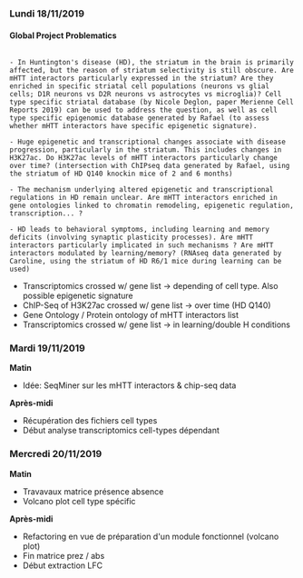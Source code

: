 ### Lundi 18/11/2019

#### Global Project Problematics
```

- In Huntington's disease (HD), the striatum in the brain is primarily affected, but the reason of striatum selectivity is still obscure. Are mHTT interactors particularly expressed in the striatum? Are they enriched in specific striatal cell populations (neurons vs glial cells; D1R neurons vs D2R neurons vs astrocytes vs microglia)? Cell type specific striatal database (by Nicole Deglon, paper Merienne Cell Reports 2019) can be used to address the question, as well as cell type specific epigenomic database generated by Rafael (to assess whether mHTT interactors have specific epigenetic signature).

- Huge epigenetic and transcriptional changes associate with disease progression, particularly in the striatum. This includes changes in H3K27ac. Do H3K27ac levels of mHTT interactors particularly change over time? (intersection with ChIPseq data generated by Rafael, using the striatum of HD Q140 knockin mice of 2 and 6 months)

- The mechanism underlying altered epigenetic and transcriptional regulations in HD remain unclear. Are mHTT interactors enriched in gene ontologies linked to chromatin remodeling, epigenetic regulation, transcription... ?

- HD leads to behavioral symptoms, including learning and memory deficits (involving synaptic plasticity processes). Are mHTT interactors particularly implicated in such mechanisms ? Are mHTT interactors modulated by learning/memory? (RNAseq data generated by Caroline, using the striatum of HD R6/1 mice during learning can be used)

```
* Transcriptomics crossed w/ gene list -> depending of cell type. Also possible epigenetic signature  
* ChIP-Seq of H3K27ac crossed w/ gene list  -> over time (HD Q140)
* Gene Ontology / Protein ontology of mHTT interactors list  
* Transcriptomics crossed w/ gene list ->  in learning/double H conditions




### Mardi 19/11/2019
**Matin** 
* Idée: SeqMiner sur les mHTT interactors & chip-seq data

**Après-midi**
* Récupération des fichiers cell types
* Début analyse transcriptomics cell-types dépendant


### Mercredi 20/11/2019
**Matin**
* Travavaux matrice présence absence
* Volcano plot cell type spécific

**Après-midi**
* Refactoring en vue de préparation d'un module fonctionnel (volcano plot)
* Fin matrice prez / abs
* Début extraction LFC